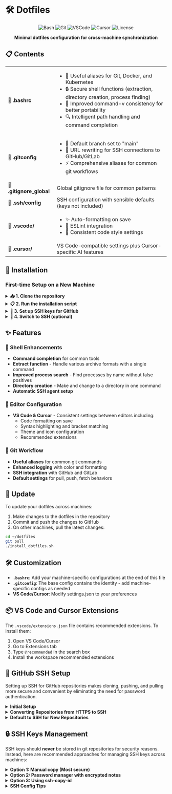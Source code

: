# 🛠️ Dotfiles

<div align="center">

![Bash](https://img.shields.io/badge/Shell-Bash-4EAA25?logo=gnu-bash&logoColor=white)
![Git](https://img.shields.io/badge/Git-Configuration-F05032?logo=git&logoColor=white)
![VSCode](https://img.shields.io/badge/Editor-VS_Code-007ACC?logo=visual-studio-code&logoColor=white)
![Cursor](https://img.shields.io/badge/Editor-Cursor-007ACC?logo=cursor&logoColor=white)
![License](https://img.shields.io/badge/License-MIT-blue)

**Minimal dotfiles configuration for cross-machine synchronization**

</div>

## 📋 Contents

<table>
  <tr>
    <td><b>📄 .bashrc</b></td>
    <td>
      <ul>
        <li>🔄 Useful aliases for Git, Docker, and Kubernetes</li>
        <li>🔒 Secure shell functions (extraction, directory creation, process finding)</li>
        <li>🧩 Improved command-v consistency for better portability</li>
        <li>🔍 Intelligent path handling and command completion</li>
      </ul>
    </td>
  </tr>
  <tr>
    <td><b>📄 .gitconfig</b></td>
    <td>
      <ul>
        <li>🌿 Default branch set to "main"</li>
        <li>🔑 URL rewriting for SSH connections to GitHub/GitLab</li>
        <li>⚡ Comprehensive aliases for common git workflows</li>
      </ul>
    </td>
  </tr>
  <tr>
    <td><b>📄 .gitignore_global</b></td>
    <td>Global gitignore file for common patterns</td>
  </tr>
  <tr>
    <td><b>📄 .ssh/config</b></td>
    <td>SSH configuration with sensible defaults (keys not included)</td>
  </tr>
  <tr>
    <td><b>📁 .vscode/</b></td>
    <td>
      <ul>
        <li>✨ Auto-formatting on save</li>
        <li>🧪 ESLint integration</li>
        <li>📐 Consistent code style settings</li>
      </ul>
    </td>
  </tr>
  <tr>
    <td><b>📁 .cursor/</b></td>
    <td>VS Code-compatible settings plus Cursor-specific AI features</td>
  </tr>
</table>

## 🚀 Installation

### First-time Setup on a New Machine

<details>
<summary><b>📥 1. Clone the repository</b></summary>

For the initial clone of this repository, use HTTPS (since SSH isn't configured yet):

```bash
git clone https://github.com/sudoflux/dotfiles.git ~/dotfiles
```
</details>

<details>
<summary><b>📋 2. Run the installation script</b></summary>

```bash
cd ~/dotfiles
./install_dotfiles.sh
```

The installation script will:
- 📦 Create backups of your existing dotfiles
- 🔗 Create symbolic links from the repository files to your home directory
- ⚙️ Set up VS Code and Cursor settings if they're installed
- 🔐 Set proper permissions for SSH files
- 🖥️ Install Nerd Fonts for terminal use
</details>

<details>
<summary><b>🔑 3. Set up SSH keys for GitHub</b></summary>

Follow the instructions in the [GitHub SSH Setup](#-github-ssh-setup) section.
</details>

<details>
<summary><b>🔄 4. Switch to SSH (optional)</b></summary>

After SSH is set up, you can optionally switch the repository's remote to use SSH:

```bash
cd ~/dotfiles
git remote set-url origin git@github.com:sudoflux/dotfiles.git
```
</details>

## ✨ Features

### 🐚 Shell Enhancements
- **Command completion** for common tools
- **Extract function** - Handle various archive formats with a single command
- **Improved process search** - Find processes by name without false positives
- **Directory creation** - Make and change to a directory in one command
- **Automatic SSH agent setup**

### 📝 Editor Configuration
- **VS Code & Cursor** - Consistent settings between editors including:
  - Code formatting on save
  - Syntax highlighting and bracket matching
  - Theme and icon configuration
  - Recommended extensions

### 🔄 Git Workflow
- **Useful aliases** for common git commands
- **Enhanced logging** with color and formatting
- **SSH integration** with GitHub and GitLab
- **Default settings** for pull, push, fetch behaviors

## 🔄 Update

To update your dotfiles across machines:

1. Make changes to the dotfiles in the repository
2. Commit and push the changes to GitHub
3. On other machines, pull the latest changes:

```bash
cd ~/dotfiles
git pull
./install_dotfiles.sh
```

## 🛠️ Customization

- **`.bashrc`**: Add your machine-specific configurations at the end of this file
- **`.gitconfig`**: The base config contains the identity - add machine-specific configs as needed
- **VS Code/Cursor**: Modify settings.json to your preferences

## 📦 VS Code and Cursor Extensions

The `.vscode/extensions.json` file contains recommended extensions. To install them:

1. Open VS Code/Cursor
2. Go to Extensions tab
3. Type `@recommended` in the search box
4. Install the workspace recommended extensions

## 🔑 GitHub SSH Setup

Setting up SSH for GitHub repositories makes cloning, pushing, and pulling more secure and convenient by eliminating the need for password authentication.

<details>
<summary><b>Initial Setup</b></summary>

1. Generate a GitHub-specific SSH key:

```bash
ssh-keygen -t ed25519 -C "jfletcherj86@gmail.com" -f ~/.ssh/github_ed25519
```

2. Add the key to your SSH agent:

```bash
eval "$(ssh-agent -s)"
ssh-add ~/.ssh/github_ed25519
```

3. Add the public key to your GitHub account:
   - Copy the public key to clipboard:
     ```bash
     cat ~/.ssh/github_ed25519.pub | xclip -selection clipboard
     # On macOS: cat ~/.ssh/github_ed25519.pub | pbcopy
     # Without clipboard tools: cat ~/.ssh/github_ed25519.pub
     ```
   - Go to GitHub → Settings → SSH and GPG keys → New SSH key
   - Paste the key and give it a meaningful title (e.g., "Work Laptop 2025")
   - Click "Add SSH key"

4. Verify the connection:

```bash
ssh -T git@github.com
```
</details>

<details>
<summary><b>Converting Repositories from HTTPS to SSH</b></summary>

For existing repositories:

```bash
# Check current remote URL
git remote -v

# Change from HTTPS to SSH
git remote set-url origin git@github.com:sudoflux/REPOSITORY.git
```
</details>

<details>
<summary><b>Default to SSH for New Repositories</b></summary>

Configure Git to automatically convert HTTPS GitHub URLs to SSH when adding remotes:

```bash
git config --global url."git@github.com:".insteadOf "https://github.com/"
```

This configuration is already included in your dotfiles `.gitconfig`.
</details>

## 🔒 SSH Keys Management

SSH keys should **never** be stored in git repositories for security reasons. Instead, here are recommended approaches for managing SSH keys across machines:

<details>
<summary><b>Option 1: Manual copy (Most secure)</b></summary>

Generate and manually transfer keys using secure methods:

```bash
# Generate new SSH key on source machine
ssh-keygen -t ed25519 -C "jfletcherj86@gmail.com"

# Secure copy to new machine (various options)
# Option A: Direct secure copy if SSH is already set up
scp -P port ~/.ssh/id_ed25519* user@newmachine:~/.ssh/

# Option B: Use a temporary encrypted archive
tar czf - ~/.ssh | gpg -c > ssh_keys.tar.gz.gpg
# Transfer file securely, then on new machine:
gpg -d ssh_keys.tar.gz.gpg | tar xzf - -C ~
# Delete the archive afterward
```
</details>

<details>
<summary><b>Option 2: Password manager with encrypted notes</b></summary>

Store your SSH keys in an encrypted note within a trusted password manager like Bitwarden, 1Password, or KeePassXC.
</details>

<details>
<summary><b>Option 3: Using ssh-copy-id</b></summary>

If you already have SSH access to the new machine without keys:

```bash
ssh-copy-id -i ~/.ssh/id_ed25519.pub user@newmachine
```
</details>

<details>
<summary><b>SSH Config Tips</b></summary>

Your SSH configuration can be safely stored in the dotfiles repo since it doesn't contain sensitive data:

```bash
# Create SSH config file if it doesn't exist
mkdir -p ~/.ssh && touch ~/.ssh/config && chmod 600 ~/.ssh/config

# Add it to the dotfiles (excluded from repository by default)
# If you want to include it, modify install_dotfiles.sh
```

Remember to always set proper permissions on SSH files:
```bash
chmod 700 ~/.ssh
chmod 600 ~/.ssh/id_ed25519 
chmod 644 ~/.ssh/id_ed25519.pub
chmod 600 ~/.ssh/config
```
</details>
